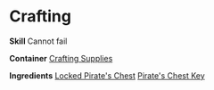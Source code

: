 <!-- TITLE: Unlocked Pirates Chest -->
<!-- SUBTITLE: A quick summary of Unlocked Pirates Chest -->

# Crafting
**Skill**
Cannot fail

**Container**
[Crafting Supplies](crafting-supplies)

**Ingredients**
[Locked Pirate's Chest](locked-pirates-chest)
[Pirate's Chest Key](pirates-chest-key)